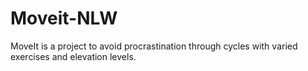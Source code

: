 # Moveit-NLW
MoveIt is a project to avoid procrastination through cycles with varied exercises and elevation levels.
